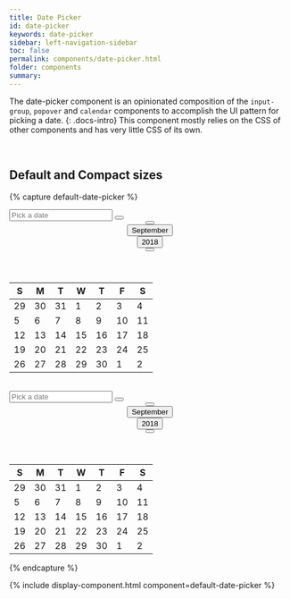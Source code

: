 ```yaml
---
title: Date Picker
id: date-picker
keywords: date-picker
sidebar: left-navigation-sidebar
toc: false
permalink: components/date-picker.html
folder: components
summary:
---
```


The date-picker component is an opinionated composition of the `input-group`, `popover` and `calendar` components to accomplish the UI pattern for picking a date.
{: .docs-intro}
This component mostly relies on the CSS of other components and has very little CSS of its own.

<br>

## Default and Compact sizes

{% capture default-date-picker %}
<div class="fd-date-picker">
	<div class="fd-popover">
		<div class="fd-popover__control">
			<div class="fd-input-group fd-input-group--after">
				<input type="text" value="" placeholder="Pick a date">
				<span class="fd-input-group__addon fd-input-group__addon--after fd-input-group__addon--button">
				<button class="fd-popover__control fd-button--light sap-icon--calendar" aria-controls="Itcgq828" aria-expanded="false" aria-haspopup="true" aria-hidden="true"></button>
				</span>
			</div>
		</div>
		<div class="fd-popover__body fd-popover__body--right fd-popover__body--no-arrow" aria-hidden="true" id="Itcgq828">
			<div class="fd-calendar">
				<header class="fd-calendar__header">
				<div class="fd-calendar__navigation">
					<div class="fd-calendar__action">
						<button class=" fd-button--light fd-button--standard  sap-icon--slim-arrow-left" aria-label="Previous" aria-disabled="true"></button>
					</div>
					<div class="fd-calendar__action">
						<button class="fd-button--light fd-button--compact" aria-selected="false" aria-expanded="false" aria-controls="mGTGe998">September</button>
					</div>
					<div class="fd-calendar__action">
						<button class="fd-button--light fd-button--compact" aria-selected="false" aria-expanded="false" aria-controls="D8NDL125">2018</button>
					</div>
					<div class="fd-calendar__action">
						<button class="fd-button--light fd-button--standard  sap-icon--slim-arrow-right" aria-label="Next"></button>
					</div>
				</div>
				</header>
				<div class="fd-calendar__content">
					<div class="fd-calendar__dates" id="YeayX297" aria-hidden="false">
						<table class="fd-calendar__table" role="grid">
						<thead class="fd-calendar__group">
						<tr class="fd-calendar__row">
							<th class="fd-calendar__column-header">
								<span class="fd-calendar__day-of-week">S</span>
							</th>
							<th class="fd-calendar__column-header">
								<span class="fd-calendar__day-of-week">M</span>
							</th>
							<th class="fd-calendar__column-header">
								<span class="fd-calendar__day-of-week">T</span>
							</th>
							<th class="fd-calendar__column-header">
								<span class="fd-calendar__day-of-week">W</span>
							</th>
							<th class="fd-calendar__column-header">
								<span class="fd-calendar__day-of-week">T</span>
							</th>
							<th class="fd-calendar__column-header">
								<span class="fd-calendar__day-of-week">F</span>
							</th>
							<th class="fd-calendar__column-header">
								<span class="fd-calendar__day-of-week">S</span>
							</th>
						</tr>
						</thead>
						<tbody class="fd-calendar__group">
						<tr class="fd-calendar__row">
							<td class="fd-calendar__item fd-calendar__item--other-month is-disabled" role="gridcell">
								<span class="fd-calendar__text">29</span>
							</td>
							<td class="fd-calendar__item fd-calendar__item--other-month is-disabled" role="gridcell">
								<span class="fd-calendar__text">30</span>
							</td>
							<td class="fd-calendar__item fd-calendar__item--other-month is-disabled" role="gridcell">
								<span class="fd-calendar__text">31</span>
							</td>
							<td class="fd-calendar__item is-disabled" role="gridcell">
								<span class="fd-calendar__text">1</span>
							</td>
							<td class="fd-calendar__item is-disabled" role="gridcell">
								<span class="fd-calendar__text">2</span>
							</td>
							<td class="fd-calendar__item is-disabled" role="gridcell">
								<span class="fd-calendar__text">3</span>
							</td>
							<td class="fd-calendar__item is-disabled" role="gridcell">
								<span class="fd-calendar__text">4</span>
							</td>
						</tr>
						<tr class="fd-calendar__row">
							<td class="fd-calendar__item is-disabled" role="gridcell">
								<span class="fd-calendar__text">5</span>
							</td>
							<td class="fd-calendar__item fd-calendar__item--current" role="gridcell">
								<span class="fd-calendar__text">6</span>
							</td>
							<td class="fd-calendar__item" role="gridcell">
								<span class="fd-calendar__text">7</span>
							</td>
							<td class="fd-calendar__item" role="gridcell">
								<span class="fd-calendar__text">8</span>
							</td>
							<td class="fd-calendar__item" role="gridcell">
								<span class="fd-calendar__text">9</span>
							</td>
							<td class="fd-calendar__item" role="gridcell">
								<span class="fd-calendar__text">10</span>
							</td>
							<td class="fd-calendar__item" role="gridcell">
								<span class="fd-calendar__text">11</span>
							</td>
						</tr>
						<tr class="fd-calendar__row">
							<td class="fd-calendar__item" role="gridcell">
								<span class="fd-calendar__text">12</span>
							</td>
							<td class="fd-calendar__item" role="gridcell">
								<span class="fd-calendar__text">13</span>
							</td>
							<td class="fd-calendar__item" role="gridcell">
								<span class="fd-calendar__text">14</span>
							</td>
							<td class="fd-calendar__item is-selected" role="gridcell">
								<span class="fd-calendar__text">15</span>
							</td>
							<td class="fd-calendar__item" role="gridcell">
								<span class="fd-calendar__text">16</span>
							</td>
							<td class="fd-calendar__item" role="gridcell">
								<span class="fd-calendar__text">17</span>
							</td>
							<td class="fd-calendar__item" role="gridcell">
								<span class="fd-calendar__text">18</span>
							</td>
						</tr>
						<tr class="fd-calendar__row">
							<td class="fd-calendar__item" role="gridcell">
								<span class="fd-calendar__text">19</span>
							</td>
							<td class="fd-calendar__item" role="gridcell">
								<span class="fd-calendar__text">20</span>
							</td>
							<td class="fd-calendar__item" role="gridcell">
								<span class="fd-calendar__text">21</span>
							</td>
							<td class="fd-calendar__item" role="gridcell">
								<span class="fd-calendar__text">22</span>
							</td>
							<td class="fd-calendar__item" role="gridcell">
								<span class="fd-calendar__text">23</span>
							</td>
							<td class="fd-calendar__item" role="gridcell">
								<span class="fd-calendar__text">24</span>
							</td>
							<td class="fd-calendar__item" role="gridcell">
								<span class="fd-calendar__text">25</span>
							</td>
						</tr>
						<tr class="fd-calendar__row">
							<td class="fd-calendar__item is-blocked" role="gridcell">
								<span class="fd-calendar__text">26</span>
							</td>
							<td class="fd-calendar__item is-blocked" role="gridcell">
								<span class="fd-calendar__text">27</span>
							</td>
							<td class="fd-calendar__item is-blocked" role="gridcell">
								<span class="fd-calendar__text">28</span>
							</td>
							<td class="fd-calendar__item" role="gridcell">
								<span class="fd-calendar__text">29</span>
							</td>
							<td class="fd-calendar__item" role="gridcell">
								<span class="fd-calendar__text">30</span>
							</td>
							<td class="fd-calendar__item fd-calendar__item--other-month" role="gridcell">
								<span class="fd-calendar__text">1</span>
							</td>
							<td class="fd-calendar__item fd-calendar__item--other-month" role="gridcell">
								<span class="fd-calendar__text">2</span>
							</td>
						</tr>
						</tbody>
						</table>
					</div>
				</div>
			</div>
		</div>
	</div>
</div>

<br>

<div class="fd-date-picker">
	<div class="fd-popover">
		<div class="fd-popover__control">
			<div class="fd-input-group fd-input-group--after fd-input-group--compact">
				<input type="text" value="" placeholder="Pick a date" class="fd-form-control fd-form-control--compact">
				<span class="fd-input-group__addon fd-input-group__addon--after fd-input-group__addon--button">
				<button class="fd-popover__control fd-button--light sap-icon--calendar" aria-controls="Itcgq82" aria-expanded="false" aria-haspopup="true" aria-hidden="true"></button>
				</span>
			</div>
		</div>
		<div class="fd-popover__body fd-popover__body--right fd-popover__body--no-arrow" aria-hidden="true" id="Itcgq82">
			<div class="fd-calendar">
				<header class="fd-calendar__header">
				<div class="fd-calendar__navigation">
					<div class="fd-calendar__action">
						<button class=" fd-button--light fd-button--standard  sap-icon--slim-arrow-left" aria-label="Previous" aria-disabled="true"></button>
					</div>
					<div class="fd-calendar__action">
						<button class="fd-button--light fd-button--compact" aria-selected="false" aria-expanded="false" aria-controls="mGTGe998">September</button>
					</div>
					<div class="fd-calendar__action">
						<button class="fd-button--light fd-button--compact" aria-selected="false" aria-expanded="false" aria-controls="D8NDL125">2018</button>
					</div>
					<div class="fd-calendar__action">
						<button class="fd-button--light fd-button--standard  sap-icon--slim-arrow-right" aria-label="Next"></button>
					</div>
				</div>
				</header>
				<div class="fd-calendar__content">
					<div class="fd-calendar__dates" id="YeayX297" aria-hidden="false">
						<table class="fd-calendar__table" role="grid">
						<thead class="fd-calendar__group">
						<tr class="fd-calendar__row">
							<th class="fd-calendar__column-header">
								<span class="fd-calendar__day-of-week">S</span>
							</th>
							<th class="fd-calendar__column-header">
								<span class="fd-calendar__day-of-week">M</span>
							</th>
							<th class="fd-calendar__column-header">
								<span class="fd-calendar__day-of-week">T</span>
							</th>
							<th class="fd-calendar__column-header">
								<span class="fd-calendar__day-of-week">W</span>
							</th>
							<th class="fd-calendar__column-header">
								<span class="fd-calendar__day-of-week">T</span>
							</th>
							<th class="fd-calendar__column-header">
								<span class="fd-calendar__day-of-week">F</span>
							</th>
							<th class="fd-calendar__column-header">
								<span class="fd-calendar__day-of-week">S</span>
							</th>
						</tr>
						</thead>
						<tbody class="fd-calendar__group">
						<tr class="fd-calendar__row">
							<td class="fd-calendar__item fd-calendar__item--other-month is-disabled" role="gridcell">
								<span class="fd-calendar__text">29</span>
							</td>
							<td class="fd-calendar__item fd-calendar__item--other-month is-disabled" role="gridcell">
								<span class="fd-calendar__text">30</span>
							</td>
							<td class="fd-calendar__item fd-calendar__item--other-month is-disabled" role="gridcell">
								<span class="fd-calendar__text">31</span>
							</td>
							<td class="fd-calendar__item is-disabled" role="gridcell">
								<span class="fd-calendar__text">1</span>
							</td>
							<td class="fd-calendar__item is-disabled" role="gridcell">
								<span class="fd-calendar__text">2</span>
							</td>
							<td class="fd-calendar__item is-disabled" role="gridcell">
								<span class="fd-calendar__text">3</span>
							</td>
							<td class="fd-calendar__item is-disabled" role="gridcell">
								<span class="fd-calendar__text">4</span>
							</td>
						</tr>
						<tr class="fd-calendar__row">
							<td class="fd-calendar__item is-disabled" role="gridcell">
								<span class="fd-calendar__text">5</span>
							</td>
							<td class="fd-calendar__item fd-calendar__item--current" role="gridcell">
								<span class="fd-calendar__text">6</span>
							</td>
							<td class="fd-calendar__item" role="gridcell">
								<span class="fd-calendar__text">7</span>
							</td>
							<td class="fd-calendar__item" role="gridcell">
								<span class="fd-calendar__text">8</span>
							</td>
							<td class="fd-calendar__item" role="gridcell">
								<span class="fd-calendar__text">9</span>
							</td>
							<td class="fd-calendar__item" role="gridcell">
								<span class="fd-calendar__text">10</span>
							</td>
							<td class="fd-calendar__item" role="gridcell">
								<span class="fd-calendar__text">11</span>
							</td>
						</tr>
						<tr class="fd-calendar__row">
							<td class="fd-calendar__item" role="gridcell">
								<span class="fd-calendar__text">12</span>
							</td>
							<td class="fd-calendar__item" role="gridcell">
								<span class="fd-calendar__text">13</span>
							</td>
							<td class="fd-calendar__item" role="gridcell">
								<span class="fd-calendar__text">14</span>
							</td>
							<td class="fd-calendar__item is-selected" role="gridcell">
								<span class="fd-calendar__text">15</span>
							</td>
							<td class="fd-calendar__item" role="gridcell">
								<span class="fd-calendar__text">16</span>
							</td>
							<td class="fd-calendar__item" role="gridcell">
								<span class="fd-calendar__text">17</span>
							</td>
							<td class="fd-calendar__item" role="gridcell">
								<span class="fd-calendar__text">18</span>
							</td>
						</tr>
						<tr class="fd-calendar__row">
							<td class="fd-calendar__item" role="gridcell">
								<span class="fd-calendar__text">19</span>
							</td>
							<td class="fd-calendar__item" role="gridcell">
								<span class="fd-calendar__text">20</span>
							</td>
							<td class="fd-calendar__item" role="gridcell">
								<span class="fd-calendar__text">21</span>
							</td>
							<td class="fd-calendar__item" role="gridcell">
								<span class="fd-calendar__text">22</span>
							</td>
							<td class="fd-calendar__item" role="gridcell">
								<span class="fd-calendar__text">23</span>
							</td>
							<td class="fd-calendar__item" role="gridcell">
								<span class="fd-calendar__text">24</span>
							</td>
							<td class="fd-calendar__item" role="gridcell">
								<span class="fd-calendar__text">25</span>
							</td>
						</tr>
						<tr class="fd-calendar__row">
							<td class="fd-calendar__item is-blocked" role="gridcell">
								<span class="fd-calendar__text">26</span>
							</td>
							<td class="fd-calendar__item is-blocked" role="gridcell">
								<span class="fd-calendar__text">27</span>
							</td>
							<td class="fd-calendar__item is-blocked" role="gridcell">
								<span class="fd-calendar__text">28</span>
							</td>
							<td class="fd-calendar__item" role="gridcell">
								<span class="fd-calendar__text">29</span>
							</td>
							<td class="fd-calendar__item" role="gridcell">
								<span class="fd-calendar__text">30</span>
							</td>
							<td class="fd-calendar__item fd-calendar__item--other-month" role="gridcell">
								<span class="fd-calendar__text">1</span>
							</td>
							<td class="fd-calendar__item fd-calendar__item--other-month" role="gridcell">
								<span class="fd-calendar__text">2</span>
							</td>
						</tr>
						</tbody>
						</table>
					</div>
				</div>
			</div>
		</div>
	</div>
</div>
{% endcapture %}

{% include display-component.html component=default-date-picker %}
